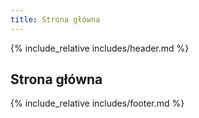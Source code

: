 ```yaml
---
title: Strona główna
---
```


{% include_relative includes/header.md %}

## Strona główna

{% include_relative includes/footer.md %}
